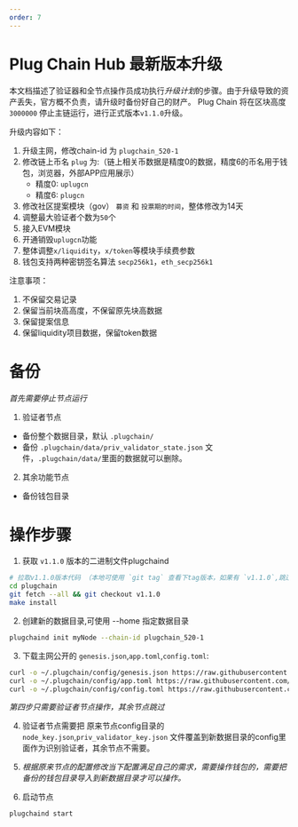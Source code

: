 ```yaml
---
order: 7
---
```


# Plug Chain Hub 最新版本升级

本文档描述了验证器和全节点操作员成功执行*升级计划*的步骤。由于升级导致的资产丢失，官方概不负责，请升级时备份好自己的财产。
Plug Chain 将在区块高度 `3000000` 停止主链运行，进行正式版本`v1.1.0`升级。


升级内容如下：
1. 升级主网，修改chain-id 为 `plugchain_520-1`
2. 修改链上币名 `plug` 为:（链上相关币数据是精度0的数据，精度6的币名用于钱包，浏览器，外部APP应用展示）
   - 精度0:  `uplugcn`
   - 精度6:  `plugcn`
3. 修改社区提案模块（gov） `募资` 和 `投票期的时间`，整体修改为14天
4. 调整最大验证者个数为`50`个
5. 接入EVM模块
6. 开通销毁`uplugcn`功能
7. 整体调整`x/liquidity`，`x/token`等模块手续费参数
8. 钱包支持两种密钥签名算法 `secp256k1`，`eth_secp256k1`

注意事项：
1. 不保留交易记录
2. 保留当前块高高度，不保留原先块高数据
3. 保留提案信息
4. 保留liquidity项目数据，保留token数据 





# 备份

*首先需要停止节点运行*

1. 验证者节点
 - 备份整个数据目录，默认 `.plugchain/`
 - 备份 `.plugchain/data/priv_validator_state.json` 文件，`.plugchain/data/`里面的数据就可以删除。
 
2. 其余功能节点
 - 备份钱包目录


# 操作步骤 

1. 获取 `v1.1.0` 版本的二进制文件plugchaind

```bash
# 拉取v1.1.0版本代码 （本地可使用 `git tag` 查看下tag版本，如果有 `v1.1.0`,跳过此步骤）
cd plugchain
git fetch --all && git checkout v1.1.0
make install

```

2. 创建新的数据目录,可使用 --home 指定数据目录

```bash
plugchaind init myNode --chain-id plugchain_520-1
```

3. 下载主网公开的 `genesis.json`,`app.toml`,`config.toml`:


```bash 
curl -o ~/.plugchain/config/genesis.json https://raw.githubusercontent.com/oracleNetworkProtocol/mainnet/main/v1/genesis.json
curl -o ~/.plugchain/config/app.toml https://raw.githubusercontent.com/oracleNetworkProtocol/mainnet/main/v1/app.toml
curl -o ~/.plugchain/config/config.toml https://raw.githubusercontent.com/oracleNetworkProtocol/mainnet/main/v1/config.toml
```

*第四步只需要验证者节点操作，其余节点跳过*

4. 验证者节点需要把 原来节点config目录的 `node_key.json`,`priv_validator_key.json` 文件覆盖到新数据目录的config里面作为识别验证者，其余节点不需要。

5. *根据原来节点的配置修改当下配置满足自己的需求，需要操作钱包的，需要把备份的钱包目录导入到新数据目录才可以操作。*


6. 启动节点

```bash
plugchaind start
```

